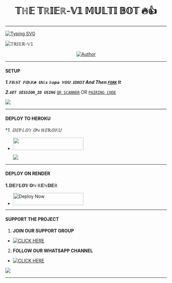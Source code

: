 <h1 align="center"> 𝕋ℍ𝔼 𝕋ℝ𝕀𝔼ℝ-𝕍𝟙 𝕄𝕌𝕃𝕋𝕀 𝔹𝕆𝕋 🔥👍</h1>
<p align="center">  
  
***
  
<a href="https://git.io/typing-svg"><img src="https://readme-typing-svg.demolab.com?font=purple+Ops+One&size=50&pause=1000&color=1BAFBAFF&center=true&width=910&height=100&lines=𝕋ℍ𝔸ℕ𝕜𝕊 𝔽𝕆ℝ 𝕊𝕀ℕℂ𝔼ℝ𝔼𝕃𝕐 ℂℍ𝕆𝕊𝕀ℕ𝔾 𝕋ℝ𝕀𝔼ℝ-𝕍𝟙 +𝕋ℝ𝕀𝔼ℝ-𝕍𝟙;𝕄𝕌𝕃𝕋𝕀+𝔻𝔼𝕍𝕀ℂ𝔼+𝕎ℍ𝔸𝕋𝕊𝔸ℙℙ+𝔹𝕆𝕋;ℂℝ𝔼𝔸𝕋𝔼𝔻+𝔹𝕐+𝕄ℝ TRIER;RELEASED+01/09/2024" alt="Typing SVG" /></a>
  </p>
    <img alt="𝕋ℝ𝕀𝔼ℝ-𝕍𝟙" width="𝟙𝟘𝟘0" height="𝟜𝟝𝟘" src="https://telegra.ph/file/2a4582d5414d35ed1763f.jpg">
<p align="center">
<p align="center">
<a href="https://github.com/𝕞𝕣𝕥𝕣𝕚𝕖𝕣/𝕋ℝ𝕀𝔼ℝ-𝕍𝟙"><img title="Author" src="https://img.shields.io/badge/𝕋ℝ𝕀𝔼ℝ-𝕍𝟙-𝔾ℝ𝔼𝔼ℕ?style=for-the-badge&logo=github"></a>
<p/>

  
***

#### SETUP 

***1.`𝔽𝕀ℝ𝕊𝕋 𝔽𝕆ℝ𝕂🔥 𝕥𝕙𝕚𝕤 ℝ𝕖𝕡𝕠 𝕐𝕆𝕌 𝕀𝔻𝕀𝕆𝕋` And Then [`FORK`](https://github.com/Mrtrier-𝕍𝟙/fork) It***

***2.`GET SESSION_ID USING`***
[`QR SCANNER`](https://the-𝕋ℝ𝕀𝔼ℝ-𝕍𝟙-scanner.onrender.com) OR [`PAIRING CODE`](https://𝕄ℝ𝕋ℝ𝕀𝔼ℝ.vercel.app)
 
<a><img src='https://i.imgur.com/LyHic3i.gif'/></a>

***

#### DEPLOY TO HEROKU 
**1. 𝔻𝔼ℙ𝕃𝕆𝕐 𝕆ℕ ℍ𝔼ℝ𝕆𝕂𝕌*
  - <a align="center"><a href="https://france-king.vercel.app"> <img src="https://img.shields.io/badge/DEPLOY%20NOW-blue?style=for-the-badge&logo=heroku" width="220" height="38.45"/></a></p>
<a><img src='https://i.imgur.com/LyHic3i.gif'/></a>


***

#### DEPLOY ON RENDER 
**1.𝔻𝔼ℙ𝕃𝕆𝕐 𝕆ℕ ℝ𝔼ℕ𝔻𝔼ℝ**
- <a href="https://render.com"><img title="Deploy Now" src="https://img.shields.io/badge/DEPLOY NOW-h?color=red&style=for-the-badge&logo=msi" width="220" height="38.45"/></a></p>





***

#### SUPPORT THE PROJECT 
1. **JOIN OUR SUPPORT GROUP**
- <a href="https://chat.whatsapp.com/BaN6rrOtLnUASUQ9rwZcnl" target="_blank">
    <img alt="CLICK HERE" src="https://img.shields.io/badge/ JOIN NOW 🚀 -25D366?style=for-the-badge&logo=whatsapp&logoColor=white" />
  </a>
  
2. **FOLLOW OUR WHATSAPP CHANNEL**

- <a href="https://whatsapp.com/channel/0029Van22Ns9RZAeu2evy33u" target="_blank">
    <img alt="CLICK HERE " src="https://img.shields.io/badge/ FOLLOW NOW  -25D366?style=for-the-badge&logo=whatsapp&logoColor=white" />
  </a>
<a><img src='https://i.imgur.com/LyHic3i.gif'/></a>

***


